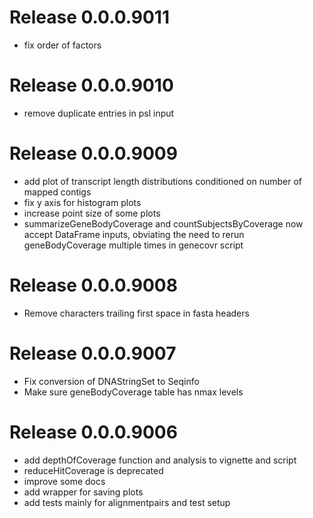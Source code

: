 # Release 0.0.0.9011

- fix order of factors

# Release 0.0.0.9010

- remove duplicate entries in psl input

# Release 0.0.0.9009

- add plot of transcript length distributions conditioned on number of
  mapped contigs
- fix y axis for histogram plots
- increase point size of some plots
- summarizeGeneBodyCoverage and countSubjectsByCoverage now accept
  DataFrame inputs, obviating the need to rerun geneBodyCoverage
  multiple times in genecovr script


# Release 0.0.0.9008

- Remove characters trailing first space in fasta headers

# Release 0.0.0.9007

- Fix conversion of DNAStringSet to Seqinfo
- Make sure geneBodyCoverage table has nmax levels


# Release 0.0.0.9006

- add depthOfCoverage function and analysis to vignette and script
- reduceHitCoverage is deprecated
- improve some docs
- add wrapper for saving plots
- add tests mainly for alignmentpairs and test setup
